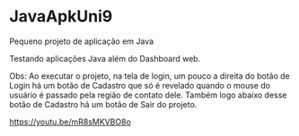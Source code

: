# JavaApkUni9
Pequeno projeto de aplicação em Java

Testando aplicações Java além do Dashboard web.

Obs: Ao executar o projeto, na tela de login, um pouco a direita do botão de Login há um botão de Cadastro que só é revelado quando o mouse do usuário é passado pela região de contato dele.
Também logo abaixo desse botão de Cadastro há um botão de Sair do projeto.

https://youtu.be/mR8sMKVBO8o
